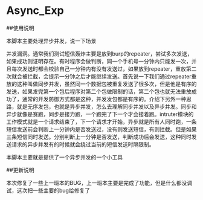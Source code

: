 # Async_Exp

##使用说明

本脚本主要处理异步并发，说一下场景<br>

并发漏洞。通常我们测试短信轰炸主要是放到burp的repeater，尝试多次发送，如果成功则证明存在。有时程序会做判断，同一个手机号一分钟内只能发一次，并且每次发送时都会校验自己一分钟内有没有发送过，如果放到repeater，重放第二次就会被拦截，会提示一分钟之后才能继续发送。首先说一下我们通过repeater重放的这种叫做同步并发，虽然同一个数据包被重复发送了很多次，但是他是有序的发送，如果发完第一个包后程序对第二个包做限制的话，第二个包也就无法重放成功了，通常的开发防御方式都是这种，并发发包都是有序的。介绍下另外一种思路，就是无序发包，也就是异步并发，怎么去理解同步并发以及异步并发。同步和异步就像是赛跑，同步是接力跑，一个跑完了下一个才会接着跑。intruter模块的工作模式就是一个请求结束了，下一个请求才开始，异步就是所有人同时跑，一条短信发送前会判断上一分钟内是否发送过，没有则发送短信，有则拦截。但是如果三条短信同时发送。分别判断上一分钟是否发送，判断成功后会发送，这种同时发送请求的异步并发有的时候就会绕过当前的短信发送时隔限制。<br>

本脚本主要就是提供了一个异步并发的一个小工具<br>

##更新说明

本次修复了一些上一班本的BUG，上一班本主要是完成了功能，但是什么都没调试，这次把一些主要的bug给修复了
